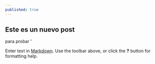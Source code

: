 ```yaml
---
published: true
---
```



## Este es un nuevo post
para probar '

Enter text in [Markdown](http://daringfireball.net/projects/markdown/). Use the toolbar above, or click the **?** button for formatting help.

